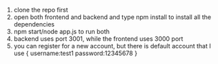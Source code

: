 1. clone the repo first
2. open both frontend and backend and type npm install to install all the dependencies
3. npm start/node app.js to run both
4. backend uses port 3001, while the frontend uses 3000 port
5. you can register for a new account, but there is default account
that I use {
    username:test1
    password:12345678
}
